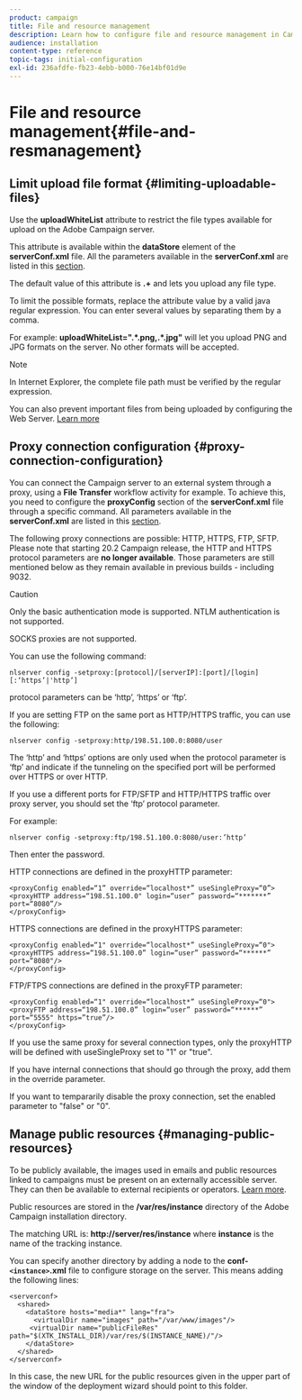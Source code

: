 ```yaml
---
product: campaign
title: File and resource management
description: Learn how to configure file and resource management in Campaign
audience: installation
content-type: reference
topic-tags: initial-configuration
exl-id: 236afdfe-fb23-4ebb-b000-76e14bf01d9e
---
```

# File and resource management{#file-and-resmanagement}

## Limit upload file format {#limiting-uploadable-files}

Use the **uploadWhiteList** attribute to restrict the file types available for upload on the Adobe Campaign server.

This attribute is available within the **dataStore** element of the **serverConf.xml** file. All the parameters available in the **serverConf.xml** are listed in this [section](../../installation/using/the-server-configuration-file.md).

The default value of this attribute is **.+** and lets you upload any file type.

To limit the possible formats, replace the attribute value by a valid java regular expression. You can enter several values by separating them by a comma.

For example: **uploadWhiteList=".&#42;.png,.&#42;.jpg"** will let you upload PNG and JPG formats on the server. No other formats will be accepted.

>[!NOTE]
>
>In Internet Explorer, the complete file path must be verified by the regular expression.

You can also prevent important files from being uploaded by configuring the Web Server. [Learn more](web-server-configuration.md)

## Proxy connection configuration {#proxy-connection-configuration}

You can connect the Campaign server to an external system through a proxy, using a **File Transfer** workflow activity for example. To achieve this, you need to configure the **proxyConfig** section of the **serverConf.xml** file through a specific command. All parameters available in the **serverConf.xml** are listed in this [section](../../installation/using/the-server-configuration-file.md).

The following proxy connections are possible: HTTP, HTTPS, FTP, SFTP. Please note that starting 20.2 Campaign release, the HTTP and HTTPS protocol parameters are **no longer available**. Those parameters are still mentioned below as they remain available in previous builds - including 9032.

>[!CAUTION]
>
>Only the basic authentication mode is supported. NTLM authentication is not supported.
>
>SOCKS proxies are not supported.
>

You can use the following command:

```
nlserver config -setproxy:[protocol]/[serverIP]:[port]/[login][:‘https’|'http’]
```

protocol parameters can be ‘http’, ‘https’ or ‘ftp’.

If you are setting FTP on the same port as HTTP/HTTPS traffic, you can use the following:

```
nlserver config -setproxy:http/198.51.100.0:8080/user
```

The ‘http’ and ‘https’ options are only used when the protocol parameter is ‘ftp’ and indicate if the tunneling on the specified port will be performed over HTTPS or over HTTP.  

If you use a different ports for FTP/SFTP and HTTP/HTTPS traffic over proxy server, you should set the ‘ftp’ protocol parameter.  


For example:

```
nlserver config -setproxy:ftp/198.51.100.0:8080/user:’http’
```

Then enter the password.

HTTP connections are defined in the proxyHTTP parameter:

```
<proxyConfig enabled=“1” override=“localhost*” useSingleProxy=“0”>
<proxyHTTP address=“198.51.100.0" login=“user” password=“*******” port=“8080”/>
</proxyConfig>
```

HTTPS connections are defined in the proxyHTTPS parameter:

```
<proxyConfig enabled=“1" override=“localhost*” useSingleProxy=“0">
<proxyHTTPS address=“198.51.100.0” login=“user” password=“******” port=“8080"/>
</proxyConfig>
```

FTP/FTPS connections are defined in the proxyFTP parameter:

```
<proxyConfig enabled=“1" override=“localhost*” useSingleProxy=“0">
<proxyFTP address=“198.51.100.0” login=“user” password=“******” port=“5555" https=”true”/>
</proxyConfig>
```

If you use the same proxy for several connection types, only the proxyHTTP will be defined with useSingleProxy set to "1" or "true".

If you have internal connections that should go through the proxy, add them in the override parameter.

If you want to tempararily disable the proxy connection, set the enabled parameter to "false" or "0".

## Manage public resources {#managing-public-resources}

To be publicly available, the images used in emails and public resources linked to campaigns must be present on an externally accessible server. They can then be available to external recipients or operators. [Learn more](../../installation/using/deploying-an-instance.md#managing-public-resources).

Public resources are stored in the **/var/res/instance** directory of the Adobe Campaign installation directory.

The matching URL is: **http://server/res/instance** where **instance** is the name of the tracking instance.

You can specify another directory by adding a node to the **conf-`<instance>`.xml** file to configure storage on the server. This means adding the following lines:

```
<serverconf>
  <shared>
    <dataStore hosts="media*" lang="fra">
      <virtualDir name="images" path="/var/www/images"/>
     <virtualDir name="publicFileRes" path="$(XTK_INSTALL_DIR)/var/res/$(INSTANCE_NAME)/"/>
    </dataStore>
  </shared>
</serverconf>
```

In this case, the new URL for the public resources given in the upper part of the window of the deployment wizard should point to this folder.

